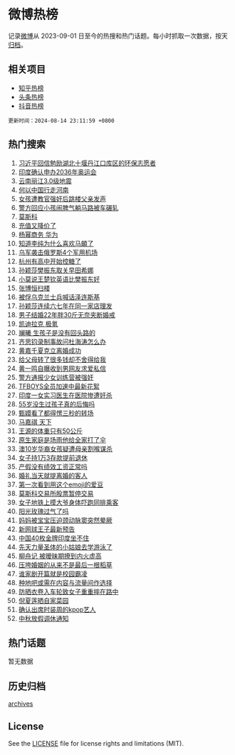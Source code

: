# 微博热榜

记录[微博](https://www.weibo.com)从 2023-09-01 日至今的热搜和热门话题。每小时抓取一次数据，按天[归档](archives)。

## 相关项目

- [知乎热榜](https://github.com/hotarchive/zhihu)
- [头条热榜](https://github.com/hotarchive/toutiao)
- [抖音热榜](https://github.com/hotarchive/douyin)


`更新时间：2024-08-14 23:11:59 +0800`

## 热门搜索

1. [习近平回信勉励湖北十堰丹江口库区的环保志愿者](https://m.weibo.cn/search?containerid=100103type%3D1%26t%3D10%26q%3D%23%E4%B9%A0%E8%BF%91%E5%B9%B3%E5%9B%9E%E4%BF%A1%E5%8B%89%E5%8A%B1%E6%B9%96%E5%8C%97%E5%8D%81%E5%A0%B0%E4%B8%B9%E6%B1%9F%E5%8F%A3%E5%BA%93%E5%8C%BA%E7%9A%84%E7%8E%AF%E4%BF%9D%E5%BF%97%E6%84%BF%E8%80%85%23&stream_entry_id=51&isnewpage=1&extparam=seat%3D1%26stream_entry_id%3D51%26c_type%3D51%26dgr%3D0%26cate%3D10103%26q%3D%2523%25E4%25B9%25A0%25E8%25BF%2591%25E5%25B9%25B3%25E5%259B%259E%25E4%25BF%25A1%25E5%258B%2589%25E5%258A%25B1%25E6%25B9%2596%25E5%258C%2597%25E5%258D%2581%25E5%25A0%25B0%25E4%25B8%25B9%25E6%25B1%259F%25E5%258F%25A3%25E5%25BA%2593%25E5%258C%25BA%25E7%259A%2584%25E7%258E%25AF%25E4%25BF%259D%25E5%25BF%2597%25E6%2584%25BF%25E8%2580%2585%2523%26pos%3D0%26filter_type%3Drealtimehot%26display_time%3D1723648318%26pre_seqid%3D172364831820001121052)
1. [印度确认申办2036年奥运会](https://m.weibo.cn/search?containerid=100103type%3D1%26t%3D10%26q%3D%23%E5%8D%B0%E5%BA%A6%E7%A1%AE%E8%AE%A4%E7%94%B3%E5%8A%9E2036%E5%B9%B4%E5%A5%A5%E8%BF%90%E4%BC%9A%23&stream_entry_id=31&isnewpage=1&extparam=seat%3D1%26stream_entry_id%3D31%26q%3D%2523%25E5%258D%25B0%25E5%25BA%25A6%25E7%25A1%25AE%25E8%25AE%25A4%25E7%2594%25B3%25E5%258A%259E2036%25E5%25B9%25B4%25E5%25A5%25A5%25E8%25BF%2590%25E4%25BC%259A%2523%26dgr%3D0%26band_rank%3D1%26pos%3D0%26filter_type%3Drealtimehot%26c_type%3D31%26lcate%3D5001%26cate%3D5001%26realpos%3D1%26flag%3D1%26display_time%3D1723648318%26pre_seqid%3D172364831820001121052)
1. [云南丽江3.0级地震](https://m.weibo.cn/search?containerid=100103type%3D1%26t%3D10%26q%3D%23%E4%BA%91%E5%8D%97%E4%B8%BD%E6%B1%9F3.0%E7%BA%A7%E5%9C%B0%E9%9C%87%23&stream_entry_id=31&isnewpage=1&extparam=seat%3D1%26stream_entry_id%3D31%26q%3D%2523%25E4%25BA%2591%25E5%258D%2597%25E4%25B8%25BD%25E6%25B1%259F3.0%25E7%25BA%25A7%25E5%259C%25B0%25E9%259C%2587%2523%26dgr%3D0%26band_rank%3D2%26pos%3D1%26filter_type%3Drealtimehot%26c_type%3D31%26lcate%3D5001%26cate%3D5001%26realpos%3D2%26flag%3D1%26display_time%3D1723648318%26pre_seqid%3D172364831820001121052)
1. [何以中国行走河南](https://m.weibo.cn/search?containerid=100103type%3D1%26t%3D10%26q%3D%23%E4%BD%95%E4%BB%A5%E4%B8%AD%E5%9B%BD%E8%A1%8C%E8%B5%B0%E6%B2%B3%E5%8D%97%23&stream_entry_id=31&isnewpage=1&extparam=seat%3D1%26stream_entry_id%3D31%26q%3D%2523%25E4%25BD%2595%25E4%25BB%25A5%25E4%25B8%25AD%25E5%259B%25BD%25E8%25A1%258C%25E8%25B5%25B0%25E6%25B2%25B3%25E5%258D%2597%2523%26dgr%3D0%26band_rank%3D3%26pos%3D2%26filter_type%3Drealtimehot%26c_type%3D31%26lcate%3D5001%26cate%3D5001%26realpos%3D3%26flag%3D0%26display_time%3D1723648318%26pre_seqid%3D172364831820001121052)
1. [女孩遭教官强奸后跳楼父亲发声](https://m.weibo.cn/search?containerid=100103type%3D1%26t%3D10%26q%3D%23%E5%A5%B3%E5%AD%A9%E9%81%AD%E6%95%99%E5%AE%98%E5%BC%BA%E5%A5%B8%E5%90%8E%E8%B7%B3%E6%A5%BC%E7%88%B6%E4%BA%B2%E5%8F%91%E5%A3%B0%23&stream_entry_id=31&isnewpage=1&extparam=seat%3D1%26stream_entry_id%3D31%26q%3D%2523%25E5%25A5%25B3%25E5%25AD%25A9%25E9%2581%25AD%25E6%2595%2599%25E5%25AE%2598%25E5%25BC%25BA%25E5%25A5%25B8%25E5%2590%258E%25E8%25B7%25B3%25E6%25A5%25BC%25E7%2588%25B6%25E4%25BA%25B2%25E5%258F%2591%25E5%25A3%25B0%2523%26dgr%3D0%26band_rank%3D4%26pos%3D3%26filter_type%3Drealtimehot%26c_type%3D31%26lcate%3D5001%26cate%3D5001%26realpos%3D4%26flag%3D2%26display_time%3D1723648318%26pre_seqid%3D172364831820001121052)
1. [警方回应小孩闹脾气躺马路被车碾轧](https://m.weibo.cn/search?containerid=100103type%3D1%26t%3D10%26q%3D%23%E8%AD%A6%E6%96%B9%E5%9B%9E%E5%BA%94%E5%B0%8F%E5%AD%A9%E9%97%B9%E8%84%BE%E6%B0%94%E8%BA%BA%E9%A9%AC%E8%B7%AF%E8%A2%AB%E8%BD%A6%E7%A2%BE%E8%BD%A7%23&stream_entry_id=31&isnewpage=1&extparam=seat%3D1%26stream_entry_id%3D31%26q%3D%2523%25E8%25AD%25A6%25E6%2596%25B9%25E5%259B%259E%25E5%25BA%2594%25E5%25B0%258F%25E5%25AD%25A9%25E9%2597%25B9%25E8%2584%25BE%25E6%25B0%2594%25E8%25BA%25BA%25E9%25A9%25AC%25E8%25B7%25AF%25E8%25A2%25AB%25E8%25BD%25A6%25E7%25A2%25BE%25E8%25BD%25A7%2523%26dgr%3D0%26band_rank%3D5%26pos%3D4%26filter_type%3Drealtimehot%26c_type%3D31%26lcate%3D5001%26cate%3D5001%26realpos%3D5%26flag%3D0%26display_time%3D1723648318%26pre_seqid%3D172364831820001121052)
1. [莫斯科](https://m.weibo.cn/search?containerid=100103type%3D1%26t%3D10%26q%3D%E8%8E%AB%E6%96%AF%E7%A7%91&stream_entry_id=31&isnewpage=1&extparam=seat%3D1%26stream_entry_id%3D31%26q%3D%25E8%258E%25AB%25E6%2596%25AF%25E7%25A7%2591%26dgr%3D0%26band_rank%3D6%26pos%3D5%26filter_type%3Drealtimehot%26c_type%3D31%26lcate%3D5001%26cate%3D5001%26realpos%3D6%26flag%3D1%26display_time%3D1723648318%26pre_seqid%3D172364831820001121052)
1. [充值又降价了](https://m.weibo.cn/search?containerid=100103type%3D1%26t%3D10%26q%3D%23%E5%85%85%E5%80%BC%E5%8F%88%E9%99%8D%E4%BB%B7%E4%BA%86%23&stream_entry_id=31&isnewpage=1&extparam=seat%3D1%26stream_entry_id%3D31%26q%3D%2523%25E5%2585%2585%25E5%2580%25BC%25E5%258F%2588%25E9%2599%258D%25E4%25BB%25B7%25E4%25BA%2586%2523%26dgr%3D0%26band_rank%3D7%26adid%3D250325%26is_ad_pos%3D1%26filter_type%3Drealtimehot%26c_type%3D31%26lcate%3D5001%26pos%3D6%26cate%3D5001%26display_time%3D1723648318%26pre_seqid%3D172364831820001121052)
1. [杨幂商务 华为](https://m.weibo.cn/search?containerid=100103type%3D1%26t%3D10%26q%3D%E6%9D%A8%E5%B9%82%E5%95%86%E5%8A%A1+%E5%8D%8E%E4%B8%BA&stream_entry_id=31&isnewpage=1&extparam=seat%3D1%26stream_entry_id%3D31%26q%3D%25E6%259D%25A8%25E5%25B9%2582%25E5%2595%2586%25E5%258A%25A1%2520%25E5%258D%258E%25E4%25B8%25BA%26dgr%3D0%26band_rank%3D7%26pos%3D7%26filter_type%3Drealtimehot%26c_type%3D31%26lcate%3D5001%26cate%3D5001%26realpos%3D7%26flag%3D1%26display_time%3D1723648318%26pre_seqid%3D172364831820001121052)
1. [知道李纯为什么喜欢马頔了](https://m.weibo.cn/search?containerid=100103type%3D1%26t%3D10%26q%3D%E7%9F%A5%E9%81%93%E6%9D%8E%E7%BA%AF%E4%B8%BA%E4%BB%80%E4%B9%88%E5%96%9C%E6%AC%A2%E9%A9%AC%E9%A0%94%E4%BA%86&stream_entry_id=31&isnewpage=1&extparam=seat%3D1%26stream_entry_id%3D31%26q%3D%25E7%259F%25A5%25E9%2581%2593%25E6%259D%258E%25E7%25BA%25AF%25E4%25B8%25BA%25E4%25BB%2580%25E4%25B9%2588%25E5%2596%259C%25E6%25AC%25A2%25E9%25A9%25AC%25E9%25A0%2594%25E4%25BA%2586%26dgr%3D0%26band_rank%3D8%26pos%3D8%26filter_type%3Drealtimehot%26c_type%3D31%26lcate%3D5001%26cate%3D5001%26realpos%3D8%26flag%3D1%26display_time%3D1723648318%26pre_seqid%3D172364831820001121052)
1. [乌军袭击俄罗斯4个军用机场](https://m.weibo.cn/search?containerid=100103type%3D1%26t%3D10%26q%3D%23%E4%B9%8C%E5%86%9B%E8%A2%AD%E5%87%BB%E4%BF%84%E7%BD%97%E6%96%AF4%E4%B8%AA%E5%86%9B%E7%94%A8%E6%9C%BA%E5%9C%BA%23&stream_entry_id=31&isnewpage=1&extparam=seat%3D1%26stream_entry_id%3D31%26q%3D%2523%25E4%25B9%258C%25E5%2586%259B%25E8%25A2%25AD%25E5%2587%25BB%25E4%25BF%2584%25E7%25BD%2597%25E6%2596%25AF4%25E4%25B8%25AA%25E5%2586%259B%25E7%2594%25A8%25E6%259C%25BA%25E5%259C%25BA%2523%26dgr%3D0%26band_rank%3D9%26pos%3D9%26filter_type%3Drealtimehot%26c_type%3D31%26lcate%3D5001%26cate%3D5001%26realpos%3D9%26flag%3D1%26display_time%3D1723648318%26pre_seqid%3D172364831820001121052)
1. [杭州有高中开始控糖了](https://m.weibo.cn/search?containerid=100103type%3D1%26t%3D10%26q%3D%23%E6%9D%AD%E5%B7%9E%E6%9C%89%E9%AB%98%E4%B8%AD%E5%BC%80%E5%A7%8B%E6%8E%A7%E7%B3%96%E4%BA%86%23&stream_entry_id=31&isnewpage=1&extparam=seat%3D1%26stream_entry_id%3D31%26q%3D%2523%25E6%259D%25AD%25E5%25B7%259E%25E6%259C%2589%25E9%25AB%2598%25E4%25B8%25AD%25E5%25BC%2580%25E5%25A7%258B%25E6%258E%25A7%25E7%25B3%2596%25E4%25BA%2586%2523%26dgr%3D0%26band_rank%3D10%26pos%3D10%26filter_type%3Drealtimehot%26c_type%3D31%26lcate%3D5001%26cate%3D5001%26realpos%3D10%26flag%3D32768%26display_time%3D1723648318%26pre_seqid%3D172364831820001121052)
1. [孙颖莎樊振东取关早田希娜](https://m.weibo.cn/search?containerid=100103type%3D1%26t%3D10%26q%3D%23%E5%AD%99%E9%A2%96%E8%8E%8E%E6%A8%8A%E6%8C%AF%E4%B8%9C%E5%8F%96%E5%85%B3%E6%97%A9%E7%94%B0%E5%B8%8C%E5%A8%9C%23&stream_entry_id=31&isnewpage=1&extparam=seat%3D1%26stream_entry_id%3D31%26q%3D%2523%25E5%25AD%2599%25E9%25A2%2596%25E8%258E%258E%25E6%25A8%258A%25E6%258C%25AF%25E4%25B8%259C%25E5%258F%2596%25E5%2585%25B3%25E6%2597%25A9%25E7%2594%25B0%25E5%25B8%258C%25E5%25A8%259C%2523%26dgr%3D0%26band_rank%3D11%26pos%3D11%26filter_type%3Drealtimehot%26c_type%3D31%26lcate%3D5001%26cate%3D5001%26realpos%3D11%26flag%3D2%26display_time%3D1723648318%26pre_seqid%3D172364831820001121052)
1. [小莫说王楚钦英语比樊振东好](https://m.weibo.cn/search?containerid=100103type%3D1%26t%3D10%26q%3D%23%E5%B0%8F%E8%8E%AB%E8%AF%B4%E7%8E%8B%E6%A5%9A%E9%92%A6%E8%8B%B1%E8%AF%AD%E6%AF%94%E6%A8%8A%E6%8C%AF%E4%B8%9C%E5%A5%BD%23&stream_entry_id=31&isnewpage=1&extparam=seat%3D1%26stream_entry_id%3D31%26q%3D%2523%25E5%25B0%258F%25E8%258E%25AB%25E8%25AF%25B4%25E7%258E%258B%25E6%25A5%259A%25E9%2592%25A6%25E8%258B%25B1%25E8%25AF%25AD%25E6%25AF%2594%25E6%25A8%258A%25E6%258C%25AF%25E4%25B8%259C%25E5%25A5%25BD%2523%26dgr%3D0%26band_rank%3D12%26pos%3D12%26filter_type%3Drealtimehot%26c_type%3D31%26lcate%3D5001%26cate%3D5001%26realpos%3D12%26flag%3D1%26display_time%3D1723648318%26pre_seqid%3D172364831820001121052)
1. [张博恒扫楼](https://m.weibo.cn/search?containerid=100103type%3D1%26t%3D10%26q%3D%23%E5%BC%A0%E5%8D%9A%E6%81%92%E6%89%AB%E6%A5%BC%23&stream_entry_id=31&isnewpage=1&extparam=seat%3D1%26stream_entry_id%3D31%26q%3D%2523%25E5%25BC%25A0%25E5%258D%259A%25E6%2581%2592%25E6%2589%25AB%25E6%25A5%25BC%2523%26dgr%3D0%26band_rank%3D13%26pos%3D13%26filter_type%3Drealtimehot%26c_type%3D31%26lcate%3D5001%26cate%3D5001%26realpos%3D13%26flag%3D0%26display_time%3D1723648318%26pre_seqid%3D172364831820001121052)
1. [被俘乌克兰士兵喊话泽连斯基](https://m.weibo.cn/search?containerid=100103type%3D1%26t%3D10%26q%3D%23%E8%A2%AB%E4%BF%98%E4%B9%8C%E5%85%8B%E5%85%B0%E5%A3%AB%E5%85%B5%E5%96%8A%E8%AF%9D%E6%B3%BD%E8%BF%9E%E6%96%AF%E5%9F%BA%23&stream_entry_id=31&isnewpage=1&extparam=seat%3D1%26stream_entry_id%3D31%26q%3D%2523%25E8%25A2%25AB%25E4%25BF%2598%25E4%25B9%258C%25E5%2585%258B%25E5%2585%25B0%25E5%25A3%25AB%25E5%2585%25B5%25E5%2596%258A%25E8%25AF%259D%25E6%25B3%25BD%25E8%25BF%259E%25E6%2596%25AF%25E5%259F%25BA%2523%26dgr%3D0%26band_rank%3D14%26pos%3D14%26filter_type%3Drealtimehot%26c_type%3D31%26lcate%3D5001%26cate%3D5001%26realpos%3D14%26flag%3D1%26display_time%3D1723648318%26pre_seqid%3D172364831820001121052)
1. [孙颖莎连续六七年在同一家店理发](https://m.weibo.cn/search?containerid=100103type%3D1%26t%3D10%26q%3D%23%E5%AD%99%E9%A2%96%E8%8E%8E%E8%BF%9E%E7%BB%AD%E5%85%AD%E4%B8%83%E5%B9%B4%E5%9C%A8%E5%90%8C%E4%B8%80%E5%AE%B6%E5%BA%97%E7%90%86%E5%8F%91%23&stream_entry_id=31&isnewpage=1&extparam=seat%3D1%26stream_entry_id%3D31%26q%3D%2523%25E5%25AD%2599%25E9%25A2%2596%25E8%258E%258E%25E8%25BF%259E%25E7%25BB%25AD%25E5%2585%25AD%25E4%25B8%2583%25E5%25B9%25B4%25E5%259C%25A8%25E5%2590%258C%25E4%25B8%2580%25E5%25AE%25B6%25E5%25BA%2597%25E7%2590%2586%25E5%258F%2591%2523%26dgr%3D0%26band_rank%3D15%26pos%3D15%26filter_type%3Drealtimehot%26c_type%3D31%26lcate%3D5001%26cate%3D5001%26realpos%3D15%26flag%3D0%26display_time%3D1723648318%26pre_seqid%3D172364831820001121052)
1. [男子结婚22年胖30斤无奈夹断婚戒](https://m.weibo.cn/search?containerid=100103type%3D1%26t%3D10%26q%3D%23%E7%94%B7%E5%AD%90%E7%BB%93%E5%A9%9A22%E5%B9%B4%E8%83%9630%E6%96%A4%E6%97%A0%E5%A5%88%E5%A4%B9%E6%96%AD%E5%A9%9A%E6%88%92%23&stream_entry_id=31&isnewpage=1&extparam=seat%3D1%26stream_entry_id%3D31%26q%3D%2523%25E7%2594%25B7%25E5%25AD%2590%25E7%25BB%2593%25E5%25A9%259A22%25E5%25B9%25B4%25E8%2583%259630%25E6%2596%25A4%25E6%2597%25A0%25E5%25A5%2588%25E5%25A4%25B9%25E6%2596%25AD%25E5%25A9%259A%25E6%2588%2592%2523%26dgr%3D0%26band_rank%3D16%26pos%3D16%26filter_type%3Drealtimehot%26c_type%3D31%26lcate%3D5001%26cate%3D5001%26realpos%3D16%26flag%3D0%26display_time%3D1723648318%26pre_seqid%3D172364831820001121052)
1. [凯迪拉克 极氪](https://m.weibo.cn/search?containerid=100103type%3D1%26t%3D10%26q%3D%E5%87%AF%E8%BF%AA%E6%8B%89%E5%85%8B+%E6%9E%81%E6%B0%AA&stream_entry_id=31&isnewpage=1&extparam=seat%3D1%26stream_entry_id%3D31%26q%3D%25E5%2587%25AF%25E8%25BF%25AA%25E6%258B%2589%25E5%2585%258B%2520%25E6%259E%2581%25E6%25B0%25AA%26dgr%3D0%26band_rank%3D17%26pos%3D17%26filter_type%3Drealtimehot%26c_type%3D31%26lcate%3D5001%26cate%3D5001%26realpos%3D17%26flag%3D0%26display_time%3D1723648318%26pre_seqid%3D172364831820001121052)
1. [斓曦 生孩子是没有回头路的](https://m.weibo.cn/search?containerid=100103type%3D1%26t%3D10%26q%3D%E6%96%93%E6%9B%A6+%E7%94%9F%E5%AD%A9%E5%AD%90%E6%98%AF%E6%B2%A1%E6%9C%89%E5%9B%9E%E5%A4%B4%E8%B7%AF%E7%9A%84&stream_entry_id=31&isnewpage=1&extparam=seat%3D1%26stream_entry_id%3D31%26q%3D%25E6%2596%2593%25E6%259B%25A6%2520%25E7%2594%259F%25E5%25AD%25A9%25E5%25AD%2590%25E6%2598%25AF%25E6%25B2%25A1%25E6%259C%2589%25E5%259B%259E%25E5%25A4%25B4%25E8%25B7%25AF%25E7%259A%2584%26dgr%3D0%26band_rank%3D18%26pos%3D18%26filter_type%3Drealtimehot%26c_type%3D31%26lcate%3D5001%26cate%3D5001%26realpos%3D18%26flag%3D2%26display_time%3D1723648318%26pre_seqid%3D172364831820001121052)
1. [齐思钧录制事故问杜海涛怎么办](https://m.weibo.cn/search?containerid=100103type%3D1%26t%3D10%26q%3D%23%E9%BD%90%E6%80%9D%E9%92%A7%E5%BD%95%E5%88%B6%E4%BA%8B%E6%95%85%E9%97%AE%E6%9D%9C%E6%B5%B7%E6%B6%9B%E6%80%8E%E4%B9%88%E5%8A%9E%23&stream_entry_id=31&isnewpage=1&extparam=seat%3D1%26stream_entry_id%3D31%26q%3D%2523%25E9%25BD%2590%25E6%2580%259D%25E9%2592%25A7%25E5%25BD%2595%25E5%2588%25B6%25E4%25BA%258B%25E6%2595%2585%25E9%2597%25AE%25E6%259D%259C%25E6%25B5%25B7%25E6%25B6%259B%25E6%2580%258E%25E4%25B9%2588%25E5%258A%259E%2523%26dgr%3D0%26band_rank%3D19%26pos%3D19%26filter_type%3Drealtimehot%26c_type%3D31%26lcate%3D5001%26cate%3D5001%26realpos%3D19%26flag%3D1%26display_time%3D1723648318%26pre_seqid%3D172364831820001121052)
1. [黄嘉千夏克立离婚成功](https://m.weibo.cn/search?containerid=100103type%3D1%26t%3D10%26q%3D%23%E9%BB%84%E5%98%89%E5%8D%83%E5%A4%8F%E5%85%8B%E7%AB%8B%E7%A6%BB%E5%A9%9A%E6%88%90%E5%8A%9F%23&stream_entry_id=31&isnewpage=1&extparam=seat%3D1%26stream_entry_id%3D31%26q%3D%2523%25E9%25BB%2584%25E5%2598%2589%25E5%258D%2583%25E5%25A4%258F%25E5%2585%258B%25E7%25AB%258B%25E7%25A6%25BB%25E5%25A9%259A%25E6%2588%2590%25E5%258A%259F%2523%26dgr%3D0%26band_rank%3D20%26pos%3D20%26filter_type%3Drealtimehot%26c_type%3D31%26lcate%3D5001%26cate%3D5001%26realpos%3D20%26flag%3D0%26display_time%3D1723648318%26pre_seqid%3D172364831820001121052)
1. [给父母转了很多钱却不舍得给我](https://m.weibo.cn/search?containerid=100103type%3D1%26t%3D10%26q%3D%23%E7%BB%99%E7%88%B6%E6%AF%8D%E8%BD%AC%E4%BA%86%E5%BE%88%E5%A4%9A%E9%92%B1%E5%8D%B4%E4%B8%8D%E8%88%8D%E5%BE%97%E7%BB%99%E6%88%91%23&stream_entry_id=31&isnewpage=1&extparam=seat%3D1%26stream_entry_id%3D31%26q%3D%2523%25E7%25BB%2599%25E7%2588%25B6%25E6%25AF%258D%25E8%25BD%25AC%25E4%25BA%2586%25E5%25BE%2588%25E5%25A4%259A%25E9%2592%25B1%25E5%258D%25B4%25E4%25B8%258D%25E8%2588%258D%25E5%25BE%2597%25E7%25BB%2599%25E6%2588%2591%2523%26dgr%3D0%26band_rank%3D21%26pos%3D21%26filter_type%3Drealtimehot%26c_type%3D31%26lcate%3D5001%26cate%3D5001%26realpos%3D21%26flag%3D0%26display_time%3D1723648318%26pre_seqid%3D172364831820001121052)
1. [黄一鸣自曝收到男网友求爱私信](https://m.weibo.cn/search?containerid=100103type%3D1%26t%3D10%26q%3D%23%E9%BB%84%E4%B8%80%E9%B8%A3%E8%87%AA%E6%9B%9D%E6%94%B6%E5%88%B0%E7%94%B7%E7%BD%91%E5%8F%8B%E6%B1%82%E7%88%B1%E7%A7%81%E4%BF%A1%23&stream_entry_id=31&isnewpage=1&extparam=seat%3D1%26stream_entry_id%3D31%26q%3D%2523%25E9%25BB%2584%25E4%25B8%2580%25E9%25B8%25A3%25E8%2587%25AA%25E6%259B%259D%25E6%2594%25B6%25E5%2588%25B0%25E7%2594%25B7%25E7%25BD%2591%25E5%258F%258B%25E6%25B1%2582%25E7%2588%25B1%25E7%25A7%2581%25E4%25BF%25A1%2523%26dgr%3D0%26band_rank%3D22%26pos%3D22%26filter_type%3Drealtimehot%26c_type%3D31%26lcate%3D5001%26cate%3D5001%26realpos%3D22%26flag%3D2%26display_time%3D1723648318%26pre_seqid%3D172364831820001121052)
1. [警方通报少女训练营被强奸](https://m.weibo.cn/search?containerid=100103type%3D1%26t%3D10%26q%3D%23%E8%AD%A6%E6%96%B9%E9%80%9A%E6%8A%A5%E5%B0%91%E5%A5%B3%E8%AE%AD%E7%BB%83%E8%90%A5%E8%A2%AB%E5%BC%BA%E5%A5%B8%23&stream_entry_id=31&isnewpage=1&extparam=seat%3D1%26stream_entry_id%3D31%26q%3D%2523%25E8%25AD%25A6%25E6%2596%25B9%25E9%2580%259A%25E6%258A%25A5%25E5%25B0%2591%25E5%25A5%25B3%25E8%25AE%25AD%25E7%25BB%2583%25E8%2590%25A5%25E8%25A2%25AB%25E5%25BC%25BA%25E5%25A5%25B8%2523%26dgr%3D0%26band_rank%3D23%26pos%3D23%26filter_type%3Drealtimehot%26c_type%3D31%26lcate%3D5001%26cate%3D5001%26realpos%3D23%26flag%3D0%26display_time%3D1723648318%26pre_seqid%3D172364831820001121052)
1. [TFBOYS全员加速中最新花絮](https://m.weibo.cn/search?containerid=100103type%3D1%26t%3D10%26q%3DTFBOYS%E5%85%A8%E5%91%98%E5%8A%A0%E9%80%9F%E4%B8%AD%E6%9C%80%E6%96%B0%E8%8A%B1%E7%B5%AE&stream_entry_id=31&isnewpage=1&extparam=seat%3D1%26stream_entry_id%3D31%26q%3DTFBOYS%25E5%2585%25A8%25E5%2591%2598%25E5%258A%25A0%25E9%2580%259F%25E4%25B8%25AD%25E6%259C%2580%25E6%2596%25B0%25E8%258A%25B1%25E7%25B5%25AE%26dgr%3D0%26band_rank%3D24%26pos%3D24%26filter_type%3Drealtimehot%26c_type%3D31%26lcate%3D5001%26cate%3D5001%26realpos%3D24%26flag%3D0%26display_time%3D1723648318%26pre_seqid%3D172364831820001121052)
1. [印度一女实习医生在医院惨遭奸杀](https://m.weibo.cn/search?containerid=100103type%3D1%26t%3D10%26q%3D%23%E5%8D%B0%E5%BA%A6%E4%B8%80%E5%A5%B3%E5%AE%9E%E4%B9%A0%E5%8C%BB%E7%94%9F%E5%9C%A8%E5%8C%BB%E9%99%A2%E6%83%A8%E9%81%AD%E5%A5%B8%E6%9D%80%23&stream_entry_id=31&isnewpage=1&extparam=seat%3D1%26stream_entry_id%3D31%26q%3D%2523%25E5%258D%25B0%25E5%25BA%25A6%25E4%25B8%2580%25E5%25A5%25B3%25E5%25AE%259E%25E4%25B9%25A0%25E5%258C%25BB%25E7%2594%259F%25E5%259C%25A8%25E5%258C%25BB%25E9%2599%25A2%25E6%2583%25A8%25E9%2581%25AD%25E5%25A5%25B8%25E6%259D%2580%2523%26dgr%3D0%26band_rank%3D25%26pos%3D25%26filter_type%3Drealtimehot%26c_type%3D31%26lcate%3D5001%26cate%3D5001%26realpos%3D25%26flag%3D0%26display_time%3D1723648318%26pre_seqid%3D172364831820001121052)
1. [55岁没生过孩子真的后悔吗](https://m.weibo.cn/search?containerid=100103type%3D1%26t%3D10%26q%3D55%E5%B2%81%E6%B2%A1%E7%94%9F%E8%BF%87%E5%AD%A9%E5%AD%90%E7%9C%9F%E7%9A%84%E5%90%8E%E6%82%94%E5%90%97&stream_entry_id=31&isnewpage=1&extparam=seat%3D1%26stream_entry_id%3D31%26q%3D55%25E5%25B2%2581%25E6%25B2%25A1%25E7%2594%259F%25E8%25BF%2587%25E5%25AD%25A9%25E5%25AD%2590%25E7%259C%259F%25E7%259A%2584%25E5%2590%258E%25E6%2582%2594%25E5%2590%2597%26dgr%3D0%26band_rank%3D26%26pos%3D26%26filter_type%3Drealtimehot%26c_type%3D31%26lcate%3D5001%26cate%3D5001%26realpos%3D26%26flag%3D1%26display_time%3D1723648318%26pre_seqid%3D172364831820001121052)
1. [甄嬛看了都得愣三秒的转场](https://m.weibo.cn/search?containerid=100103type%3D1%26t%3D10%26q%3D%E7%94%84%E5%AC%9B%E7%9C%8B%E4%BA%86%E9%83%BD%E5%BE%97%E6%84%A3%E4%B8%89%E7%A7%92%E7%9A%84%E8%BD%AC%E5%9C%BA&stream_entry_id=31&isnewpage=1&extparam=seat%3D1%26stream_entry_id%3D31%26q%3D%25E7%2594%2584%25E5%25AC%259B%25E7%259C%258B%25E4%25BA%2586%25E9%2583%25BD%25E5%25BE%2597%25E6%2584%25A3%25E4%25B8%2589%25E7%25A7%2592%25E7%259A%2584%25E8%25BD%25AC%25E5%259C%25BA%26dgr%3D0%26band_rank%3D27%26pos%3D27%26filter_type%3Drealtimehot%26c_type%3D31%26lcate%3D5001%26cate%3D5001%26realpos%3D27%26flag%3D1%26display_time%3D1723648318%26pre_seqid%3D172364831820001121052)
1. [马嘉祺 天下](https://m.weibo.cn/search?containerid=100103type%3D1%26t%3D10%26q%3D%E9%A9%AC%E5%98%89%E7%A5%BA+%E5%A4%A9%E4%B8%8B&stream_entry_id=31&isnewpage=1&extparam=seat%3D1%26stream_entry_id%3D31%26q%3D%25E9%25A9%25AC%25E5%2598%2589%25E7%25A5%25BA%2520%25E5%25A4%25A9%25E4%25B8%258B%26dgr%3D0%26band_rank%3D28%26pos%3D28%26filter_type%3Drealtimehot%26c_type%3D31%26lcate%3D5001%26cate%3D5001%26realpos%3D28%26flag%3D0%26display_time%3D1723648318%26pre_seqid%3D172364831820001121052)
1. [王源的体重只有50公斤](https://m.weibo.cn/search?containerid=100103type%3D1%26t%3D10%26q%3D%E7%8E%8B%E6%BA%90%E7%9A%84%E4%BD%93%E9%87%8D%E5%8F%AA%E6%9C%8950%E5%85%AC%E6%96%A4&stream_entry_id=31&isnewpage=1&extparam=seat%3D1%26stream_entry_id%3D31%26q%3D%25E7%258E%258B%25E6%25BA%2590%25E7%259A%2584%25E4%25BD%2593%25E9%2587%258D%25E5%258F%25AA%25E6%259C%258950%25E5%2585%25AC%25E6%2596%25A4%26dgr%3D0%26band_rank%3D29%26pos%3D29%26filter_type%3Drealtimehot%26c_type%3D31%26lcate%3D5001%26cate%3D5001%26realpos%3D29%26flag%3D0%26display_time%3D1723648318%26pre_seqid%3D172364831820001121052)
1. [原生家庭是场雨他给全家打了伞](https://m.weibo.cn/search?containerid=100103type%3D1%26t%3D10%26q%3D%E5%8E%9F%E7%94%9F%E5%AE%B6%E5%BA%AD%E6%98%AF%E5%9C%BA%E9%9B%A8%E4%BB%96%E7%BB%99%E5%85%A8%E5%AE%B6%E6%89%93%E4%BA%86%E4%BC%9E&stream_entry_id=31&isnewpage=1&extparam=seat%3D1%26stream_entry_id%3D31%26q%3D%25E5%258E%259F%25E7%2594%259F%25E5%25AE%25B6%25E5%25BA%25AD%25E6%2598%25AF%25E5%259C%25BA%25E9%259B%25A8%25E4%25BB%2596%25E7%25BB%2599%25E5%2585%25A8%25E5%25AE%25B6%25E6%2589%2593%25E4%25BA%2586%25E4%25BC%259E%26dgr%3D0%26band_rank%3D30%26pos%3D30%26filter_type%3Drealtimehot%26c_type%3D31%26lcate%3D5001%26cate%3D5001%26realpos%3D30%26flag%3D0%26display_time%3D1723648318%26pre_seqid%3D172364831820001121052)
1. [澳10岁华裔女孩疑遭母亲割喉谋杀](https://m.weibo.cn/search?containerid=100103type%3D1%26t%3D10%26q%3D%23%E6%BE%B310%E5%B2%81%E5%8D%8E%E8%A3%94%E5%A5%B3%E5%AD%A9%E7%96%91%E9%81%AD%E6%AF%8D%E4%BA%B2%E5%89%B2%E5%96%89%E8%B0%8B%E6%9D%80%23&stream_entry_id=31&isnewpage=1&extparam=seat%3D1%26stream_entry_id%3D31%26q%3D%2523%25E6%25BE%25B310%25E5%25B2%2581%25E5%258D%258E%25E8%25A3%2594%25E5%25A5%25B3%25E5%25AD%25A9%25E7%2596%2591%25E9%2581%25AD%25E6%25AF%258D%25E4%25BA%25B2%25E5%2589%25B2%25E5%2596%2589%25E8%25B0%258B%25E6%259D%2580%2523%26dgr%3D0%26band_rank%3D31%26pos%3D31%26filter_type%3Drealtimehot%26c_type%3D31%26lcate%3D5001%26cate%3D5001%26realpos%3D31%26flag%3D1%26display_time%3D1723648318%26pre_seqid%3D172364831820001121052)
1. [女子持1万3存款提前退休](https://m.weibo.cn/search?containerid=100103type%3D1%26t%3D10%26q%3D%23%E5%A5%B3%E5%AD%90%E6%8C%811%E4%B8%873%E5%AD%98%E6%AC%BE%E6%8F%90%E5%89%8D%E9%80%80%E4%BC%91%23&stream_entry_id=31&isnewpage=1&extparam=seat%3D1%26stream_entry_id%3D31%26q%3D%2523%25E5%25A5%25B3%25E5%25AD%2590%25E6%258C%25811%25E4%25B8%25873%25E5%25AD%2598%25E6%25AC%25BE%25E6%258F%2590%25E5%2589%258D%25E9%2580%2580%25E4%25BC%2591%2523%26dgr%3D0%26band_rank%3D32%26pos%3D32%26filter_type%3Drealtimehot%26c_type%3D31%26lcate%3D5001%26cate%3D5001%26realpos%3D32%26flag%3D1%26display_time%3D1723648318%26pre_seqid%3D172364831820001121052)
1. [产假没有绩效工资正常吗](https://m.weibo.cn/search?containerid=100103type%3D1%26t%3D10%26q%3D%23%E4%BA%A7%E5%81%87%E6%B2%A1%E6%9C%89%E7%BB%A9%E6%95%88%E5%B7%A5%E8%B5%84%E6%AD%A3%E5%B8%B8%E5%90%97%23&stream_entry_id=31&isnewpage=1&extparam=seat%3D1%26stream_entry_id%3D31%26q%3D%2523%25E4%25BA%25A7%25E5%2581%2587%25E6%25B2%25A1%25E6%259C%2589%25E7%25BB%25A9%25E6%2595%2588%25E5%25B7%25A5%25E8%25B5%2584%25E6%25AD%25A3%25E5%25B8%25B8%25E5%2590%2597%2523%26dgr%3D0%26band_rank%3D33%26pos%3D33%26filter_type%3Drealtimehot%26c_type%3D31%26lcate%3D5001%26cate%3D5001%26realpos%3D33%26flag%3D0%26display_time%3D1723648318%26pre_seqid%3D172364831820001121052)
1. [婚礼当天就提离婚的客人](https://m.weibo.cn/search?containerid=100103type%3D1%26t%3D10%26q%3D%E5%A9%9A%E7%A4%BC%E5%BD%93%E5%A4%A9%E5%B0%B1%E6%8F%90%E7%A6%BB%E5%A9%9A%E7%9A%84%E5%AE%A2%E4%BA%BA&stream_entry_id=31&isnewpage=1&extparam=seat%3D1%26stream_entry_id%3D31%26q%3D%25E5%25A9%259A%25E7%25A4%25BC%25E5%25BD%2593%25E5%25A4%25A9%25E5%25B0%25B1%25E6%258F%2590%25E7%25A6%25BB%25E5%25A9%259A%25E7%259A%2584%25E5%25AE%25A2%25E4%25BA%25BA%26dgr%3D0%26band_rank%3D34%26pos%3D34%26filter_type%3Drealtimehot%26c_type%3D31%26lcate%3D5001%26cate%3D5001%26realpos%3D34%26flag%3D1%26display_time%3D1723648318%26pre_seqid%3D172364831820001121052)
1. [第一次看到用这个emoji的爱豆](https://m.weibo.cn/search?containerid=100103type%3D1%26t%3D10%26q%3D%E7%AC%AC%E4%B8%80%E6%AC%A1%E7%9C%8B%E5%88%B0%E7%94%A8%E8%BF%99%E4%B8%AAemoji%E7%9A%84%E7%88%B1%E8%B1%86&stream_entry_id=31&isnewpage=1&extparam=seat%3D1%26stream_entry_id%3D31%26q%3D%25E7%25AC%25AC%25E4%25B8%2580%25E6%25AC%25A1%25E7%259C%258B%25E5%2588%25B0%25E7%2594%25A8%25E8%25BF%2599%25E4%25B8%25AAemoji%25E7%259A%2584%25E7%2588%25B1%25E8%25B1%2586%26dgr%3D0%26band_rank%3D35%26pos%3D35%26filter_type%3Drealtimehot%26c_type%3D31%26lcate%3D5001%26cate%3D5001%26realpos%3D35%26flag%3D0%26display_time%3D1723648318%26pre_seqid%3D172364831820001121052)
1. [莫斯科交易所股票暂停交易](https://m.weibo.cn/search?containerid=100103type%3D1%26t%3D10%26q%3D%23%E8%8E%AB%E6%96%AF%E7%A7%91%E4%BA%A4%E6%98%93%E6%89%80%E8%82%A1%E7%A5%A8%E6%9A%82%E5%81%9C%E4%BA%A4%E6%98%93%23&stream_entry_id=31&isnewpage=1&extparam=seat%3D1%26stream_entry_id%3D31%26q%3D%2523%25E8%258E%25AB%25E6%2596%25AF%25E7%25A7%2591%25E4%25BA%25A4%25E6%2598%2593%25E6%2589%2580%25E8%2582%25A1%25E7%25A5%25A8%25E6%259A%2582%25E5%2581%259C%25E4%25BA%25A4%25E6%2598%2593%2523%26dgr%3D0%26band_rank%3D36%26pos%3D36%26filter_type%3Drealtimehot%26c_type%3D31%26lcate%3D5001%26cate%3D5001%26realpos%3D36%26flag%3D1%26display_time%3D1723648318%26pre_seqid%3D172364831820001121052)
1. [女子地铁上摸大爷身体吓跑同排乘客](https://m.weibo.cn/search?containerid=100103type%3D1%26t%3D10%26q%3D%23%E5%A5%B3%E5%AD%90%E5%9C%B0%E9%93%81%E4%B8%8A%E6%91%B8%E5%A4%A7%E7%88%B7%E8%BA%AB%E4%BD%93%E5%90%93%E8%B7%91%E5%90%8C%E6%8E%92%E4%B9%98%E5%AE%A2%23&stream_entry_id=31&isnewpage=1&extparam=seat%3D1%26stream_entry_id%3D31%26q%3D%2523%25E5%25A5%25B3%25E5%25AD%2590%25E5%259C%25B0%25E9%2593%2581%25E4%25B8%258A%25E6%2591%25B8%25E5%25A4%25A7%25E7%2588%25B7%25E8%25BA%25AB%25E4%25BD%2593%25E5%2590%2593%25E8%25B7%2591%25E5%2590%258C%25E6%258E%2592%25E4%25B9%2598%25E5%25AE%25A2%2523%26dgr%3D0%26band_rank%3D37%26pos%3D37%26filter_type%3Drealtimehot%26c_type%3D31%26lcate%3D5001%26cate%3D5001%26realpos%3D37%26flag%3D1%26display_time%3D1723648318%26pre_seqid%3D172364831820001121052)
1. [阳光玫瑰过气了吗](https://m.weibo.cn/search?containerid=100103type%3D1%26t%3D10%26q%3D%23%E9%98%B3%E5%85%89%E7%8E%AB%E7%91%B0%E8%BF%87%E6%B0%94%E4%BA%86%E5%90%97%23&stream_entry_id=31&isnewpage=1&extparam=seat%3D1%26stream_entry_id%3D31%26q%3D%2523%25E9%2598%25B3%25E5%2585%2589%25E7%258E%25AB%25E7%2591%25B0%25E8%25BF%2587%25E6%25B0%2594%25E4%25BA%2586%25E5%2590%2597%2523%26dgr%3D0%26band_rank%3D38%26pos%3D38%26filter_type%3Drealtimehot%26c_type%3D31%26lcate%3D5001%26cate%3D5001%26realpos%3D38%26flag%3D0%26display_time%3D1723648318%26pre_seqid%3D172364831820001121052)
1. [妈妈被宝宝压迫颈动脉窦突然晕厥](https://m.weibo.cn/search?containerid=100103type%3D1%26t%3D10%26q%3D%23%E5%A6%88%E5%A6%88%E8%A2%AB%E5%AE%9D%E5%AE%9D%E5%8E%8B%E8%BF%AB%E9%A2%88%E5%8A%A8%E8%84%89%E7%AA%A6%E7%AA%81%E7%84%B6%E6%99%95%E5%8E%A5%23&stream_entry_id=31&isnewpage=1&extparam=seat%3D1%26stream_entry_id%3D31%26q%3D%2523%25E5%25A6%2588%25E5%25A6%2588%25E8%25A2%25AB%25E5%25AE%259D%25E5%25AE%259D%25E5%258E%258B%25E8%25BF%25AB%25E9%25A2%2588%25E5%258A%25A8%25E8%2584%2589%25E7%25AA%25A6%25E7%25AA%2581%25E7%2584%25B6%25E6%2599%2595%25E5%258E%25A5%2523%26dgr%3D0%26band_rank%3D39%26pos%3D39%26filter_type%3Drealtimehot%26c_type%3D31%26lcate%3D5001%26cate%3D5001%26realpos%3D39%26flag%3D0%26display_time%3D1723648318%26pre_seqid%3D172364831820001121052)
1. [新网球王子最新预告](https://m.weibo.cn/search?containerid=100103type%3D1%26t%3D10%26q%3D%E6%96%B0%E7%BD%91%E7%90%83%E7%8E%8B%E5%AD%90%E6%9C%80%E6%96%B0%E9%A2%84%E5%91%8A&stream_entry_id=31&isnewpage=1&extparam=seat%3D1%26stream_entry_id%3D31%26q%3D%25E6%2596%25B0%25E7%25BD%2591%25E7%2590%2583%25E7%258E%258B%25E5%25AD%2590%25E6%259C%2580%25E6%2596%25B0%25E9%25A2%2584%25E5%2591%258A%26dgr%3D0%26band_rank%3D40%26pos%3D40%26filter_type%3Drealtimehot%26c_type%3D31%26lcate%3D5001%26cate%3D5001%26realpos%3D40%26flag%3D1%26display_time%3D1723648318%26pre_seqid%3D172364831820001121052)
1. [中国40枚金牌印度坐不住](https://m.weibo.cn/search?containerid=100103type%3D1%26t%3D10%26q%3D%23%E4%B8%AD%E5%9B%BD40%E6%9E%9A%E9%87%91%E7%89%8C%E5%8D%B0%E5%BA%A6%E5%9D%90%E4%B8%8D%E4%BD%8F%23&stream_entry_id=31&isnewpage=1&extparam=seat%3D1%26stream_entry_id%3D31%26q%3D%2523%25E4%25B8%25AD%25E5%259B%25BD40%25E6%259E%259A%25E9%2587%2591%25E7%2589%258C%25E5%258D%25B0%25E5%25BA%25A6%25E5%259D%2590%25E4%25B8%258D%25E4%25BD%258F%2523%26dgr%3D0%26band_rank%3D41%26pos%3D41%26filter_type%3Drealtimehot%26c_type%3D31%26lcate%3D5001%26cate%3D5001%26realpos%3D41%26flag%3D0%26display_time%3D1723648318%26pre_seqid%3D172364831820001121052)
1. [先天力量圣体的小姑娘去学游泳了](https://m.weibo.cn/search?containerid=100103type%3D1%26t%3D10%26q%3D%E5%85%88%E5%A4%A9%E5%8A%9B%E9%87%8F%E5%9C%A3%E4%BD%93%E7%9A%84%E5%B0%8F%E5%A7%91%E5%A8%98%E5%8E%BB%E5%AD%A6%E6%B8%B8%E6%B3%B3%E4%BA%86&stream_entry_id=31&isnewpage=1&extparam=seat%3D1%26stream_entry_id%3D31%26q%3D%25E5%2585%2588%25E5%25A4%25A9%25E5%258A%259B%25E9%2587%258F%25E5%259C%25A3%25E4%25BD%2593%25E7%259A%2584%25E5%25B0%258F%25E5%25A7%2591%25E5%25A8%2598%25E5%258E%25BB%25E5%25AD%25A6%25E6%25B8%25B8%25E6%25B3%25B3%25E4%25BA%2586%26dgr%3D0%26band_rank%3D42%26pos%3D42%26filter_type%3Drealtimehot%26c_type%3D31%26lcate%3D5001%26cate%3D5001%26realpos%3D42%26flag%3D0%26display_time%3D1723648318%26pre_seqid%3D172364831820001121052)
1. [柳舟记 被暧昧期撩到内火虚高](https://m.weibo.cn/search?containerid=100103type%3D1%26t%3D10%26q%3D%E6%9F%B3%E8%88%9F%E8%AE%B0+%E8%A2%AB%E6%9A%A7%E6%98%A7%E6%9C%9F%E6%92%A9%E5%88%B0%E5%86%85%E7%81%AB%E8%99%9A%E9%AB%98&stream_entry_id=31&isnewpage=1&extparam=seat%3D1%26stream_entry_id%3D31%26q%3D%25E6%259F%25B3%25E8%2588%259F%25E8%25AE%25B0%2520%25E8%25A2%25AB%25E6%259A%25A7%25E6%2598%25A7%25E6%259C%259F%25E6%2592%25A9%25E5%2588%25B0%25E5%2586%2585%25E7%2581%25AB%25E8%2599%259A%25E9%25AB%2598%26dgr%3D0%26band_rank%3D43%26pos%3D43%26filter_type%3Drealtimehot%26c_type%3D31%26lcate%3D5001%26cate%3D5001%26realpos%3D43%26flag%3D1%26display_time%3D1723648318%26pre_seqid%3D172364831820001121052)
1. [压垮婚姻的从来不是最后一根稻草](https://m.weibo.cn/search?containerid=100103type%3D1%26t%3D10%26q%3D%23%E5%8E%8B%E5%9E%AE%E5%A9%9A%E5%A7%BB%E7%9A%84%E4%BB%8E%E6%9D%A5%E4%B8%8D%E6%98%AF%E6%9C%80%E5%90%8E%E4%B8%80%E6%A0%B9%E7%A8%BB%E8%8D%89%23&stream_entry_id=31&isnewpage=1&extparam=seat%3D1%26stream_entry_id%3D31%26q%3D%2523%25E5%258E%258B%25E5%259E%25AE%25E5%25A9%259A%25E5%25A7%25BB%25E7%259A%2584%25E4%25BB%258E%25E6%259D%25A5%25E4%25B8%258D%25E6%2598%25AF%25E6%259C%2580%25E5%2590%258E%25E4%25B8%2580%25E6%25A0%25B9%25E7%25A8%25BB%25E8%258D%2589%2523%26dgr%3D0%26band_rank%3D44%26pos%3D44%26filter_type%3Drealtimehot%26c_type%3D31%26lcate%3D5001%26cate%3D5001%26realpos%3D44%26flag%3D0%26display_time%3D1723648318%26pre_seqid%3D172364831820001121052)
1. [谁家剧开篇就是校园霸凌](https://m.weibo.cn/search?containerid=100103type%3D1%26t%3D10%26q%3D%E8%B0%81%E5%AE%B6%E5%89%A7%E5%BC%80%E7%AF%87%E5%B0%B1%E6%98%AF%E6%A0%A1%E5%9B%AD%E9%9C%B8%E5%87%8C&stream_entry_id=31&isnewpage=1&extparam=seat%3D1%26stream_entry_id%3D31%26q%3D%25E8%25B0%2581%25E5%25AE%25B6%25E5%2589%25A7%25E5%25BC%2580%25E7%25AF%2587%25E5%25B0%25B1%25E6%2598%25AF%25E6%25A0%25A1%25E5%259B%25AD%25E9%259C%25B8%25E5%2587%258C%26dgr%3D0%26band_rank%3D45%26pos%3D45%26filter_type%3Drealtimehot%26c_type%3D31%26lcate%3D5001%26cate%3D5001%26realpos%3D45%26flag%3D1%26display_time%3D1723648318%26pre_seqid%3D172364831820001121052)
1. [种地吧或需在内容与流量间作选择](https://m.weibo.cn/search?containerid=100103type%3D1%26t%3D10%26q%3D%23%E7%A7%8D%E5%9C%B0%E5%90%A7%E6%88%96%E9%9C%80%E5%9C%A8%E5%86%85%E5%AE%B9%E4%B8%8E%E6%B5%81%E9%87%8F%E9%97%B4%E4%BD%9C%E9%80%89%E6%8B%A9%23&stream_entry_id=31&isnewpage=1&extparam=seat%3D1%26stream_entry_id%3D31%26q%3D%2523%25E7%25A7%258D%25E5%259C%25B0%25E5%2590%25A7%25E6%2588%2596%25E9%259C%2580%25E5%259C%25A8%25E5%2586%2585%25E5%25AE%25B9%25E4%25B8%258E%25E6%25B5%2581%25E9%2587%258F%25E9%2597%25B4%25E4%25BD%259C%25E9%2580%2589%25E6%258B%25A9%2523%26dgr%3D0%26band_rank%3D46%26pos%3D46%26filter_type%3Drealtimehot%26c_type%3D31%26lcate%3D5001%26cate%3D5001%26realpos%3D46%26flag%3D0%26display_time%3D1723648318%26pre_seqid%3D172364831820001121052)
1. [防晒衣卷入车轮致女子重重摔在路中](https://m.weibo.cn/search?containerid=100103type%3D1%26t%3D10%26q%3D%23%E9%98%B2%E6%99%92%E8%A1%A3%E5%8D%B7%E5%85%A5%E8%BD%A6%E8%BD%AE%E8%87%B4%E5%A5%B3%E5%AD%90%E9%87%8D%E9%87%8D%E6%91%94%E5%9C%A8%E8%B7%AF%E4%B8%AD%23&stream_entry_id=31&isnewpage=1&extparam=seat%3D1%26stream_entry_id%3D31%26q%3D%2523%25E9%2598%25B2%25E6%2599%2592%25E8%25A1%25A3%25E5%258D%25B7%25E5%2585%25A5%25E8%25BD%25A6%25E8%25BD%25AE%25E8%2587%25B4%25E5%25A5%25B3%25E5%25AD%2590%25E9%2587%258D%25E9%2587%258D%25E6%2591%2594%25E5%259C%25A8%25E8%25B7%25AF%25E4%25B8%25AD%2523%26dgr%3D0%26band_rank%3D47%26pos%3D47%26filter_type%3Drealtimehot%26c_type%3D31%26lcate%3D5001%26cate%3D5001%26realpos%3D47%26flag%3D0%26display_time%3D1723648318%26pre_seqid%3D172364831820001121052)
1. [倪夏莲晒自家菜园](https://m.weibo.cn/search?containerid=100103type%3D1%26t%3D10%26q%3D%23%E5%80%AA%E5%A4%8F%E8%8E%B2%E6%99%92%E8%87%AA%E5%AE%B6%E8%8F%9C%E5%9B%AD%23&stream_entry_id=31&isnewpage=1&extparam=seat%3D1%26stream_entry_id%3D31%26q%3D%2523%25E5%2580%25AA%25E5%25A4%258F%25E8%258E%25B2%25E6%2599%2592%25E8%2587%25AA%25E5%25AE%25B6%25E8%258F%259C%25E5%259B%25AD%2523%26dgr%3D0%26band_rank%3D48%26pos%3D48%26filter_type%3Drealtimehot%26c_type%3D31%26lcate%3D5001%26cate%3D5001%26realpos%3D48%26flag%3D1%26display_time%3D1723648318%26pre_seqid%3D172364831820001121052)
1. [确认出席时装周的kpop艺人](https://m.weibo.cn/search?containerid=100103type%3D1%26t%3D10%26q%3D%E7%A1%AE%E8%AE%A4%E5%87%BA%E5%B8%AD%E6%97%B6%E8%A3%85%E5%91%A8%E7%9A%84kpop%E8%89%BA%E4%BA%BA&stream_entry_id=31&isnewpage=1&extparam=seat%3D1%26stream_entry_id%3D31%26q%3D%25E7%25A1%25AE%25E8%25AE%25A4%25E5%2587%25BA%25E5%25B8%25AD%25E6%2597%25B6%25E8%25A3%2585%25E5%2591%25A8%25E7%259A%2584kpop%25E8%2589%25BA%25E4%25BA%25BA%26dgr%3D0%26band_rank%3D49%26pos%3D49%26filter_type%3Drealtimehot%26c_type%3D31%26lcate%3D5001%26cate%3D5001%26realpos%3D49%26flag%3D1%26display_time%3D1723648318%26pre_seqid%3D172364831820001121052)
1. [中秋放假调休通知](https://m.weibo.cn/search?containerid=100103type%3D1%26t%3D10%26q%3D%23%E4%B8%AD%E7%A7%8B%E6%94%BE%E5%81%87%E8%B0%83%E4%BC%91%E9%80%9A%E7%9F%A5%23&stream_entry_id=31&isnewpage=1&extparam=seat%3D1%26stream_entry_id%3D31%26q%3D%2523%25E4%25B8%25AD%25E7%25A7%258B%25E6%2594%25BE%25E5%2581%2587%25E8%25B0%2583%25E4%25BC%2591%25E9%2580%259A%25E7%259F%25A5%2523%26dgr%3D0%26band_rank%3D50%26pos%3D50%26filter_type%3Drealtimehot%26c_type%3D31%26lcate%3D5001%26cate%3D5001%26realpos%3D50%26flag%3D0%26display_time%3D1723648318%26pre_seqid%3D172364831820001121052)

## 热门话题

暂无数据

## 历史归档

[archives](archives)

## License

See the [LICENSE](LICENSE) file for license rights and limitations (MIT).
